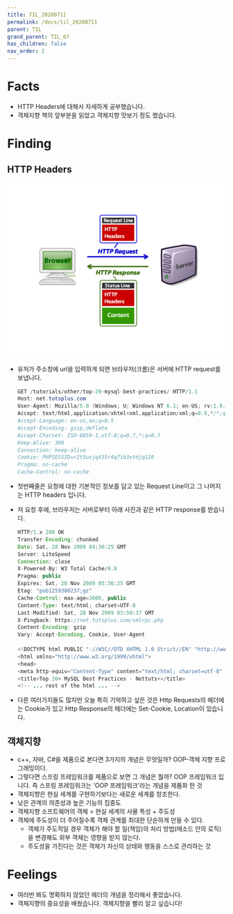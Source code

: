 ```yaml
---
title: TIL_20200711
permalink: /docs/til_20200711
parent: TIL
grand_parent: TIL_07
has_children: false
nav_order: 2
---
```


# Facts

- HTTP Headers에 대해서 자세하게 공부했습니다.
- 객체지향 책의 앞부분을 읽었고 객체지향 맛보기 정도 했습니다.

# Finding

## HTTP Headers

![](_images/20200711/image1.png)

- 유저가 주소창에 url을 입력하게 되면 브라우저(크롬)은 서버에 HTTP request를 보냅니다.
  ```java
  GET /tutorials/other/top-20-mysql-best-practices/ HTTP/1.1
  Host: net.tutsplus.com
  User-Agent: Mozilla/5.0 (Windows; U; Windows NT 6.1; en-US; rv:1.9.1.5) Gecko/20091102 Firefox/3.5.5 (.NET CLR 3.5.30729)
  Accept: text/html,application/xhtml+xml,application/xml;q=0.9,*/*;q=0.8
  Accept-Language: en-us,en;q=0.5
  Accept-Encoding: gzip,deflate
  Accept-Charset: ISO-8859-1,utf-8;q=0.7,*;q=0.7
  Keep-Alive: 300
  Connection: keep-alive
  Cookie: PHPSESSID=r2t5uvjq435r4q7ib3vtdjq120
  Pragma: no-cache
  Cache-Control: no-cache
  ```
- 첫번째줄은 요청에 대한 기본적인 정보를 담고 있는 Request Line이고 그 나머지는 HTTP headers 입니다.

- 저 요청 후에, 브라우저는 서버로부터 아래 사진과 같은 HTTP response를 받습니다.

  ```java
  HTTP/1.x 200 OK
  Transfer-Encoding: chunked
  Date: Sat, 28 Nov 2009 04:36:25 GMT
  Server: LiteSpeed
  Connection: close
  X-Powered-By: W3 Total Cache/0.8
  Pragma: public
  Expires: Sat, 28 Nov 2009 05:36:25 GMT
  Etag: "pub1259380237;gz"
  Cache-Control: max-age=3600, public
  Content-Type: text/html; charset=UTF-8
  Last-Modified: Sat, 28 Nov 2009 03:50:37 GMT
  X-Pingback: https://net.tutsplus.com/xmlrpc.php
  Content-Encoding: gzip
  Vary: Accept-Encoding, Cookie, User-Agent

  <!DOCTYPE html PUBLIC "-//W3C//DTD XHTML 1.0 Strict//EN" "http://www.w3.org/TR/xhtml1/DTD/xhtml1-strict.dtd">
  <html xmlns="http://www.w3.org/1999/xhtml">
  <head>
  <meta http-equiv="Content-Type" content="text/html; charset=utf-8" />
  <title>Top 20+ MySQL Best Practices - Nettuts+</title>
  <!-- ... rest of the html ... -->
  ```

- 다른 여러가지들도 많지만 오늘 특히 기억하고 싶은 것은 Http Requests의 헤더에는 Cookie가 있고 Http Response의 헤더에는 Set-Cookie, Location이 있습니다.

## 객체지향

- c++, 자바, C#을 제품으로 본다면 3가지의 개념은 무엇일까? OOP-객체 지향 프로그래밍이다.
- 그렇다면 스프링 프레임워크를 제품으로 보면 그 개념은 뭘까? OOP 프레임워크 입니다. 즉 스프링 프레임워크는 'OOP 프레임워크'라는 개념을 제품화 한 것
- 객체지향은 현실 세계를 구현하기보다는 새로운 세계를 창조한다.
- 낮은 관계의 의존성과 높은 기능의 집중도
- 객체지향 소프트웨어의 객체 = 현실 세계의 사물 특성 + 주도성
- 객체에 주도성이 더 주어질수록 객체 관계를 최대한 단순하게 만들 수 있다.
  - 객체가 주도적일 경우 객체가 해야 할 일(책임)의 처리 방법(메소드 안의 로직)을 변경해도 외부 객체는 영향을 받지 않는다.
  - 주도성을 가진다는 것은 객체가 자신의 상태와 행동을 스스로 관리하는 것

# Feelings

- 여러번 봐도 명확하지 않았던 헤더의 개념을 정리해서 좋았습니다.
- 객체지향의 중요성을 배웠습니다. 객체지향을 빨리 알고 싶습니다!
